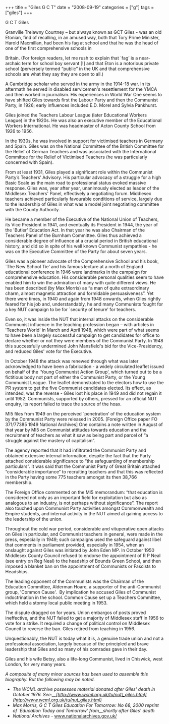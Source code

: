 +++
title = "Giles G C T"
date = "2008-09-19"
categories = ["g"]
tags = ["giles"]
+++

G C T Giles

Granville Trelawny Courtney – but always known as GCT Giles - was an old Etonian, find of recalling, in an amused way, both that Tory Prime Minister, Harold Macmillan, had been his fag at school and that he was the head of one of the first comprehensive schools in

Britain. (For foreign readers, let me rush to explain that \`fag’ is a near-archaic term for school boy servant \[!\] and that Eton is a notorious private school (perversely termed “public” in the UK and that comprehensive schools are what they say they are open to all.)

A Cambridge scholar who served in the army in the 1914-18 war. In its aftermath he served in disabled servicemen's resettlement for the YMCA and then worked in journalism. His experiences in World War One seems to have shifted Giles towards first the Labour Party and then the Communist Party, in 1926; early influences included E.D. Morel and Sylvia Pankhurst.

Giles joined the Teachers Labour League (later Educational Workers League) in the 1920s. He was also an executive member of the Educational Workers International. He was headmaster of Acton County School from 1926 to 1956.

In the 1930s, he was involved in support for victimised teachers in Germany and Spain. Giles was on the National Committee of the British Committee for the Relief of German Teachers and was associated with the International Committee for the Relief of Victimised Teachers (he was particularly concerned with Spain).

From at least 1931, Giles played a significant role within the Communist Party’s Teachers’ Advisory. His particular advocacy of a struggle for a high Basic Scale as the main road to professional status evoked massive response. Giles was, year after year, unanimously elected as leader of the Middlesex Teachers' Panel, effectively a negotiating forum. Middlesex teachers achieved particularly favourable conditions of service, largely due to the leadership of Giles in what was a model joint negotiating committee with the County Authority.

He became a member of the Executive of the National Union of Teachers, its Vice President in 1941, and eventually its President in 1944, the year of the 'Butler' Education Act. In that year he was also Chairman of the Teachers Panel of the Burnham Committee. Giles thus achieved a considerable degree of influence at a crucial period in British educational history, and did so in spite of his well known Communist sympathies - he was on the Executive Committee of the Party for about seven years.

Giles was a pioneer advocate of the Comprehensive School and his book, \`The New School Tie’ and his famous lecture at a north of England educational conference in 1946 were landmarks in the campaign for comprehensive education. His considerable personal qualities seem to have enabled him to win the admiration of many with quite different views. He has been described (by Max Morris) as “a man of quite extraordinary charm, almost magnetic attraction and formidable persuasiveness”. Yet there were times, in 1940 and again from 1948 onwards, when Giles rightly feared for his job and, understandably, he and many Communists fought for a key NUT campaign to be for \`security of tenure’ for teachers.

Even so, it was inside the NUT that internal attacks on the considerable Communist influence in the teaching profession began – with articles in 'Teachers World' in March and April 1948, which were part of what seems to have been a largely successful campaign to get candidates for office to declare whether or not they were members of the Communist Party. In 1948 this successfully undermined John Mansfield's bid for the Vice-Presidency, and reduced Giles' vote for the Executive.

In October 1948 the attack was renewed through what was later acknowledged to have been a fabrication - a widely circulated leaflet issued on behalf of the 'Young Communist Action Group', which turned out to be a fictitious body not part of either the Communist Party, or the Young Communist League. The leaflet demonstrated to the electors how to use the PR system to get the five Communist candidates elected. Its effect, as intended, was the reverse - Giles lost his place in 1949 and did not regain it until 1952. Communists, supported by others, pressed for an official NUT enquiry, its report failed to trace the source of the hoax.

MI5 files from 1949 on the perceived \`penetration’ of the education system by the Communist Party were released in 2005. \[Foreign Office paper FO 371/77385 1949 National Archives\] One contains a note written in August of that year by MI5 on Communist attitudes towards education and the recruitment of teachers as what it saw as being part and parcel of “a struggle against the mastery of capitalism”.

The agency reported that it had infiltrated the Communist Party and obtained extensive internal information, despite the fact that the Party attached considerable significance to “the safeguarding of membership particulars”. It was said that the Communist Party of Great Britain attached “considerable importance” to recruiting teachers and that this was reflected in the Party having some 775 teachers amongst its then 38,766 membership.

The Foreign Office commented on the MI5 memorandum: “that education is considered not only as an important field for exploitation but also as analogous to an industry, is not perhaps without significance”. The report also touched upon Communist Party activities amongst Commonwealth and Empire students, and internal activity in the NUT aimed at gaining access to the leadership of the union.

Throughout the cold war period, considerable and vituperative open attacks on Giles in particular, and Communist teachers in general, were made in the press, especially in 1949; such campaigns used the safeguard against libel that comments in parliament provided, especially in 1954, when an onslaught against Giles was initiated by John Eden MP. In October 1950 Middlesex County Council refused to endorse the appointment of R P Neal (see entry on Reg Neal) to the headship of Bounds Green School, and then imposed a blanket ban on the appointment of Communists or Fascists to Headships.

The leading opponent of the Communists was the Chairman of the Education Committee, Alderman Hoare, a supporter of the anti-Communist group, 'Common Cause'.  By implication he accused Giles of Communist indoctrination in the school. Common Cause set up a Teachers Committee, which held a stormy local public meeting in 1953.

The dispute dragged on for years. Union embargos of posts proved ineffective, and the NUT failed to get a majority of Middlesex staff in 1956 to vote for a strike. It required a change of political control on Middlesex Council to reverse the ban. Giles retired from teaching in 1956.

Unquestionably, the NUT is today what it is, a genuine trade union and not a professional association, largely because of the principled and brave leadership that Giles and so many of his comrades gave in their day.

Giles and his wife Betsy, also a life-long Communist, lived in Chiswick, west London, for very many years.  

_A composite of many minor sources has been used to assemble this biography. But the following may be noted._ 

- _The WCML archive possesses material donated after Giles' death in October 1976. See:__[http://www.wcml.org.uk/tu/nut\_giles.html](http://www.wcml.org.uk/tu/nut_giles.html)_
- _Max Morris, G C T Giles Education For Tomorrow:_ _No 68, 2000 reprint of_ \`_Education Today and Tomorrow’_ _from__shortly_ _after Giles' death_
- _National Archives -_ www.nationalarchives.gov.uk/
